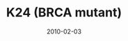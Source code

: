---
title: K24 (BRCA mutant)
image: https://www.cycif.org/assets/img/gray-2023/K24.jpg
date: 2010-02-03
minerva_link: https://s3.amazonaws.com/www.cycif.org/110-Komen_BRCA/K24/index.html
info_link: null
show_page_link: false
tags:
    - Gray
    - BRCA

---